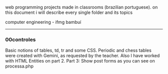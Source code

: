 web programming projects made in classrooms (brazilian portuguese). on this document i will describe every single folder and its topics

computer engineering - ifmg bambuí

---

### 00controles
Basic notions of tables, td, tr and some CSS. Periodic and chess tables were created with Gemini, as requested by the teacher. Also I have worked with HTML Entities on part 2.
Part 3: Show post forms as you can see on processa.php